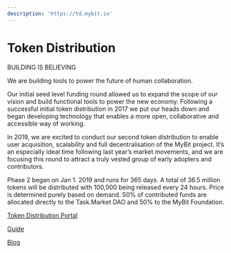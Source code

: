```yaml
---
description: 'https://td.mybit.io'
---
```


# Token Distribution

BUILDING IS BELIEVING

We are building tools to power the future of human collaboration.  


Our initial seed level funding round allowed us to expand the scope of our vision and build functional tools to power the new economy. Following a successful initial token distribution in 2017 we put our heads down and began developing technology that enables a more open, collaborative and accessible way of working.  


In 2019, we are excited to conduct our second token distribution to enable user acquisition, scalability and full decentralisation of the MyBit project. It’s an especially ideal time following last year’s market movements, and we are focusing this round to attract a truly vested group of early adopters and contributors. 

Phase 2 began on Jan 1. 2019 and runs for 365 days. A total of 36.5 million tokens will be distributed with 100,000 being released every 24 hours. Price is determined purely based on demand. 50% of contributed funds are allocated directly to the Task.Market DAO and 50% to the MyBit Foundation.

[Token Distribution Portal](https://td.mybit.io/)

[Guide](https://td.mybit.io/guide)

[Blog](https://medium.com/mybit-dapp/mybit-token-distribution-phase-2-b938ee231496)



  


